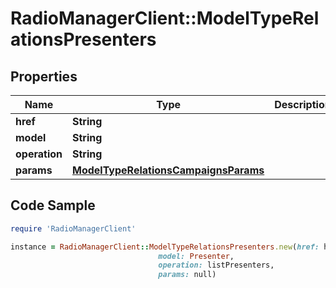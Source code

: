 # RadioManagerClient::ModelTypeRelationsPresenters

## Properties

Name | Type | Description | Notes
------------ | ------------- | ------------- | -------------
**href** | **String** |  | [optional] 
**model** | **String** |  | [optional] 
**operation** | **String** |  | [optional] 
**params** | [**ModelTypeRelationsCampaignsParams**](ModelTypeRelationsCampaignsParams.md) |  | [optional] 

## Code Sample

```ruby
require 'RadioManagerClient'

instance = RadioManagerClient::ModelTypeRelationsPresenters.new(href: https://radiomanager.pluxbox.com/api/v2/presenters?model_type_id,
                                 model: Presenter,
                                 operation: listPresenters,
                                 params: null)
```



